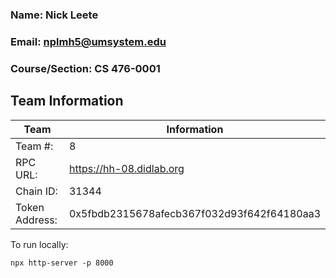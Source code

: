### Name: Nick Leete
### Email: nplmh5@umsystem.edu
### Course/Section: CS 476-0001

## Team Information

| Team | Information |
| --- | --- |
| Team #: | 8 |
| RPC URL: | https://hh-08.didlab.org |
| Chain ID: | 31344 |
| Token Address: | 0x5fbdb2315678afecb367f032d93f642f64180aa3 | 


To run locally:
```
npx http-server -p 8000
```
